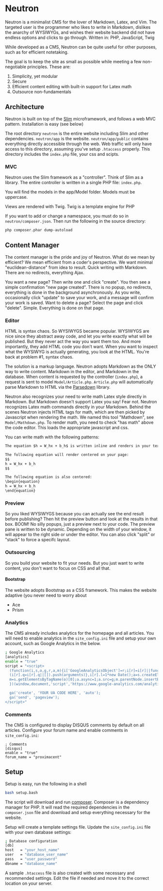 # Neutron
Neutron is a minimalist CMS for the lover of Markdown, Latex, and Vim. The targeted user is the programmer who likes to write in Markdown, dislikes the anarchy of WYSIWYGs, and wishes their website backend did not have endless options and clicks to go through. Written in: PHP, JavaScript, Twig

While developed as a CMS, Neutron can be quite useful for other purposes, such as for efficient notetaking.

The goal is to keep the site as small as possible while meeting a few non-negotiable principles. These are:

1. Simplicity, yet modular
2. Secure
3. Efficient content editing with built-in support for Latex math
4. Outsource non-fundamentals

## Architecture
Neutron is built on top of the [Slim](https://www.slimframework.com/) microframework, and follows a web MVC pattern. Installation is easy (see below)

The root directory `neutron` is the entire website including Slim and other dependencies. `neutron/app` is the website. `neutron/app/public` contains everything directly accessible through the web. Web traffic will only have access to this directory, assuming you've setup `.htaccess` properly. This directory includes the `index.php` file, your css and scipts.

### MVC
Neutron uses the Slim framework as a "controller". Think of Slim as a library. The entire controller is written in a single PHP file: `index.php`.

You will find the models in the app/Model folder. Models must be uppercase.

Views are rendered with Twig. Twig is a template engine for PHP

If you want to add or change a namespace, you must do so in `neutron/composer.json`. Then run the following in the source directory:
``` bash
php composer.phar dump-autoload
```

## Content Manager
The content manager is the pride and joy of Neutron. What do we mean by efficient? We mean efficient from a coder's perspective. We want minimal "euclidean-distance" from idea to result. Quick writing with Markdown. There are no redirects, everything Ajax.

You want a new page? Then write one and click "create". You then see a simple confirmation "new page created". There is no popup, no redirects, everything is done in the background asynchronously. As you write, occasionally click "update" to save your work, and a message will confirm your work is saved. Want to delete a page? Select the page and click "delete". Simple. Everything is done on that page.

### Editor
HTML is syntax chaos. So WYSIWYGS became popular. WYSIWYGS are nice since they abstract away code, and let you write exactly what will be published. But they never act the way you want them too. And more importantly, they add HTML code you don't want. When you want to inspect what the WYSIWYG is actually generating, you look at the HTML. You're back at problem #1, syntax chaos.

The solution is a markup language. Neutron adopts Markdown as the ONLY way to write content. Markdown in the editor, and Markdown in the database. When content is requested by the controller (`index.php`), a request is sent to model `Model/Article.php`. `Article.php` will automatically parse Markdown to HTML via the [Parsedown](https://github.com/erusev/parsedown) library. 

Neutron also recognizes your need to write math Latex style directly in Markdown. But Markdown doesn't support Latex you say! Fear not. Neutron recognizes Latex math commands directly in your Markdown. Behind the scenes Neutron injects HTML tags for math, which are then picked by Javascript when rendering the math. We named this tool "Mathdown", see `Model/Mathdown.php`. To render math, you need to check "has math" above the code editor. This loads the appropriate javascript and css.

You can write math with the following patterns:
``` markdown
The equation $h = W_hx + b_h$ is written inline and renders in your text.

The following equation will render centered on your page:
$$
h = W_hx + b_h
$$

The following equation is also centered:
\begin{equation}
h = W_hx + b_h
\end{equation}
```

### Preview
So you liked WYSIWYGS because you can actually see the end result before publishing? Then hit the preview button and look at the results in that box. BOOM! No silly popups, just a preview next to your code. The preview pane is written to be dynamic. Depending on the width of your window, it will appear to the right side or under the editor. You can also click "split" or "stack" to force a specifc layout.

### Outsourcing
So you build your website to fit your needs. But you just want to write content, you don't want to focus on CSS and all that.

#### Bootstrap
The website adopts Bootstrap as a CSS framework. This makes the website adaptive (you never need to worry about
* Ace
* Prism

### Analytics
The CMS already includes analytics for the homepage and all articles. You will need to enable analytics in the `site_config.ini` file and setup your own account, such as Google Analytics in the below.

```bash
; Google Analytics
[analytics]
enable = "true"
script = "<script>
  (function(i,s,o,g,r,a,m){i['GoogleAnalyticsObject']=r;i[r]=i[r]||function(){
  (i[r].q=i[r].q||[]).push(arguments)},i[r].l=1*new Date();a=s.createElement(o),
  m=s.getElementsByTagName(o)[0];a.async=1;a.src=g;m.parentNode.insertBefore(a,m)
  })(window,document,'script','https://www.google-analytics.com/analytics.js','ga');

  ga('create', 'YOUR UA CODE HERE', 'auto');
  ga('send', 'pageview');
</script>"
```

### Comments
The CMS is configured to display DISQUS comments by default on all articles. Configure your forum name and enable comments in `site_config.ini`:

```
; Comments
[disqus]
enable = "true"
forum_name = "proximacent"
```

## Setup
Setup is easy, run the following in a shell
``` bash
bash setup.bash
```
The script will download and run [composer](https://getcomposer.org/). Composer is a dependency manager for PHP. It will read the required dependencies in the `composer.json` file and download and setup everything necessary for the website.

Setup will create a template settings file. Update the `site_config.ini` file with your own database settings:
``` bash
; Database configuration
[db]
host   = "your_host_name"
user   = "database_user_name"
pass   = "user_password"
dbname = "database_name"
```

A sample `.htaccess` file is also created with some necessary and recommended settings. Edit the file if needed and move it to the correct location on your server.
